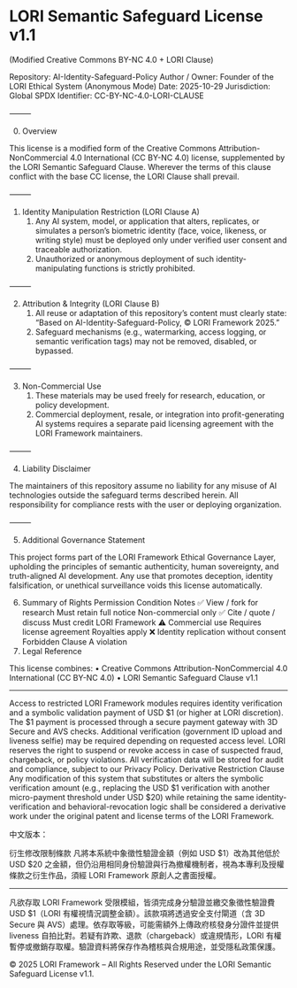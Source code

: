 # LORI Semantic Safeguard License v1.1

(Modified Creative Commons BY-NC 4.0 + LORI Clause)

Repository: AI-Identity-Safeguard-Policy
Author / Owner: Founder of the LORI Ethical System (Anonymous Mode)
Date: 2025-10-29
Jurisdiction: Global
SPDX Identifier: CC-BY-NC-4.0-LORI-CLAUSE

⸻

0. Overview

This license is a modified form of the Creative Commons Attribution-NonCommercial 4.0 International (CC BY-NC 4.0) license, supplemented by the LORI Semantic Safeguard Clause.
Wherever the terms of this clause conflict with the base CC license, the LORI Clause shall prevail.

⸻

1. Identity Manipulation Restriction (LORI Clause A)
	1.	Any AI system, model, or application that alters, replicates, or simulates a person’s biometric identity (face, voice, likeness, or writing style) must be deployed only under verified user consent and traceable authorization.
	2.	Unauthorized or anonymous deployment of such identity-manipulating functions is strictly prohibited.

⸻

2. Attribution & Integrity (LORI Clause B)
	1.	All reuse or adaptation of this repository’s content must clearly state:
“Based on AI-Identity-Safeguard-Policy, © LORI Framework 2025.”
	2.	Safeguard mechanisms (e.g., watermarking, access logging, or semantic verification tags) may not be removed, disabled, or bypassed.

⸻

3. Non-Commercial Use
	1.	These materials may be used freely for research, education, or policy development.
	2.	Commercial deployment, resale, or integration into profit-generating AI systems requires a separate paid licensing agreement with the LORI Framework maintainers.

⸻

4. Liability Disclaimer

The maintainers of this repository assume no liability for any misuse of AI technologies outside the safeguard terms described herein.
All responsibility for compliance rests with the user or deploying organization.

⸻

5. Additional Governance Statement

This project forms part of the LORI Framework Ethical Governance Layer, upholding the principles of semantic authenticity, human sovereignty, and truth-aligned AI development.
Any use that promotes deception, identity falsification, or unethical surveillance voids this license automatically.

6. Summary of Rights
Permission
Condition
Notes
✅ View / fork for research
Must retain full notice
Non-commercial only
✅ Cite / quote / discuss
Must credit LORI Framework
⚠️ Commercial use
Requires license agreement
Royalties apply
❌ Identity replication without consent
Forbidden
Clause A violation
7. Legal Reference

This license combines:
	•	Creative Commons Attribution-NonCommercial 4.0 International (CC BY-NC 4.0)
	•	LORI Semantic Safeguard Clause v1.1

-----

Access to restricted LORI Framework modules requires identity verification and a symbolic validation payment of USD $1 (or higher at LORI discretion). The $1 payment is processed through a secure payment gateway with 3D Secure and AVS checks. Additional verification (government ID upload and liveness selfie) may be required depending on requested access level. LORI reserves the right to suspend or revoke access in case of suspected fraud, chargeback, or policy violations. All verification data will be stored for audit and compliance, subject to our Privacy Policy.
Derivative Restriction Clause
Any modification of this system that substitutes or alters the symbolic verification amount (e.g., replacing the USD $1 verification with another micro-payment threshold under USD $20) while retaining the same identity-verification and behavioral-revocation logic shall be considered a derivative work under the original patent and license terms of the LORI Framework.

中文版本：

衍生修改限制條款
凡將本系統中象徵性驗證金額（例如 USD $1）改為其他低於 USD $20 之金額，但仍沿用相同身份驗證與行為撤權機制者，視為本專利及授權條款之衍生作品，須經 LORI Framework 原創人之書面授權。

----
凡欲存取 LORI Framework 受限模組，皆須完成身分驗證並繳交象徵性驗證費 USD $1（LORI 有權視情況調整金額）。該款項將透過安全支付閘道（含 3D Secure 與 AVS）處理。依存取等級，可能需額外上傳政府核發身分證件並提供 liveness 自拍比對。若疑有詐欺、退款（chargeback）或違規情形，LORI 有權暫停或撤銷存取權。驗證資料將保存作為稽核與合規用途，並受隱私政策保護。


© 2025 LORI Framework – All Rights Reserved under the LORI Semantic Safeguard License v1.1.

